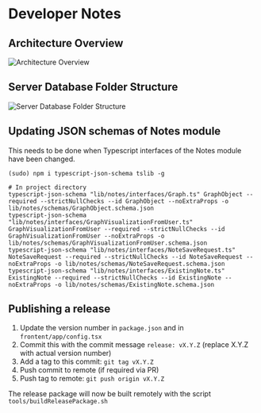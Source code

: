 # Developer Notes

## Architecture Overview

![Architecture Overview](./img/architecture%20overview.png)

## Server Database Folder Structure

![Server Database Folder Structure](./img/database%20folder%20structure.png)

## Updating JSON schemas of Notes module

This needs to be done when Typescript interfaces of the Notes module have been
changed.

```
(sudo) npm i typescript-json-schema tslib -g

# In project directory
typescript-json-schema "lib/notes/interfaces/Graph.ts" GraphObject --required --strictNullChecks --id GraphObject --noExtraProps -o lib/notes/schemas/GraphObject.schema.json
typescript-json-schema "lib/notes/interfaces/GraphVisualizationFromUser.ts" GraphVisualizationFromUser --required --strictNullChecks --id GraphVisualizationFromUser --noExtraProps -o lib/notes/schemas/GraphVisualizationFromUser.schema.json
typescript-json-schema "lib/notes/interfaces/NoteSaveRequest.ts" NoteSaveRequest --required --strictNullChecks --id NoteSaveRequest --noExtraProps -o lib/notes/schemas/NoteSaveRequest.schema.json
typescript-json-schema "lib/notes/interfaces/ExistingNote.ts" ExistingNote --required --strictNullChecks --id ExistingNote --noExtraProps -o lib/notes/schemas/ExistingNote.schema.json
```

## Publishing a release

1. Update the version number in `package.json` and in `frontent/app/config.tsx`
2. Commit this with the commit message `release: vX.Y.Z` (replace X.Y.Z with actual version number)
3. Add a tag to this commit: `git tag vX.Y.Z`
4. Push commit to remote (if required via PR)
5. Push tag to remote: `git push origin vX.Y.Z`

The release package will now be built remotely with the script 
`tools/buildReleasePackage.sh`